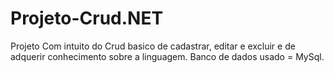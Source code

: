 # Projeto-Crud.NET
Projeto Com intuito do Crud basico de cadastrar, editar e excluir e de adquerir conhecimento sobre a linguagem. Banco de dados usado = MySql.


